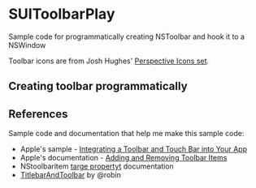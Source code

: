# SUIToolbarPlay
Sample code for programmatically creating NSToolbar and hook it to a NSWindow

Toolbar icons are from Josh Hughes' [Perspective Icons set](https://github.com/deaghean/omnifocus-perspective-icons).

## Creating toolbar programmatically

## References
Sample code and documentation that help me make this sample code:

- Apple's sample - [Integrating a Toolbar and Touch Bar into Your App](https://developer.apple.com/documentation/appkit/touch_bar/integrating_a_toolbar_and_touch_bar_into_your_app)
- Apple's documentation - [Adding and Removing Toolbar Items](https://developer.apple.com/documentation/appkit/touch_bar/integrating_a_toolbar_and_touch_bar_into_your_app)
- NStoolbaritem [targe propertyt](https://developer.apple.com/documentation/appkit/nstoolbaritem/1525982-target) documentation
- [TitlebarAndToolbar](https://github.com/robin/TitlebarAndToolbar) by @robin
